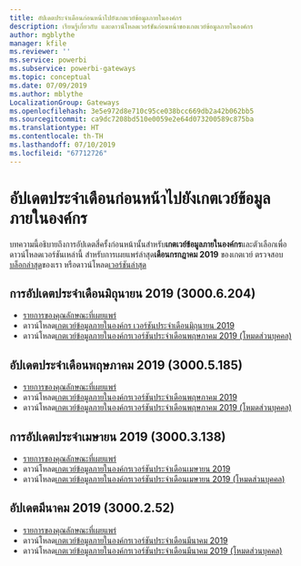 ```yaml
---
title: อัปเดตประจำเดือนก่อนหน้าไปยังเกตเวย์ข้อมูลภายในองค์กร
description: เรียนรู้เกี่ยวกับ และดาวน์โหลดเวอร์ชันก่อนหน้าของเกตเวย์ข้อมูลภายในองค์กร
author: mgblythe
manager: kfile
ms.reviewer: ''
ms.service: powerbi
ms.subservice: powerbi-gateways
ms.topic: conceptual
ms.date: 07/09/2019
ms.author: mblythe
LocalizationGroup: Gateways
ms.openlocfilehash: 3e5e972d8e710c95ce038bcc669db2a42b062bb5
ms.sourcegitcommit: ca9dc7208bd510e0059e2e64d073200589c875ba
ms.translationtype: HT
ms.contentlocale: th-TH
ms.lasthandoff: 07/10/2019
ms.locfileid: "67712726"
---
```

# <a name="previous-monthly-updates-to-the-on-premises-data-gateway"></a>อัปเดตประจำเดือนก่อนหน้าไปยังเกตเวย์ข้อมูลภายในองค์กร

บทความนี้อธิบายถึงการอัปเดตสี่ครั้งก่อนหน้านั้นสำหรับ**เกตเวย์ข้อมูลภายในองค์กร**และตัวเลือกเพื่อดาวน์โหลดเวอร์ชันเหล่านี้  สำหรับการเผยแพร่ล่าสุด**เดือนกรกฎาคม 2019** ของเกตเวย์ ตรวจสอบ[บล็อกล่าสุด](https://powerbi.microsoft.com/blog/on-premises-data-gateway-july-2019-update-is-now-available/)ของเรา หรือดาวน์โหลด[เวอร์ชันล่าสุด](https://go.microsoft.com/fwlink/?LinkId=820925&clcid=0x409)

## <a name="june-2019-update-30006204"></a>การอัปเดตประจำเดือนมิถุนายน 2019 (3000.6.204)

- [รายการของคุณลักษณะที่เผยแพร่](https://powerbi.microsoft.com/blog/on-premises-data-gateway-june-2019-update-is-now-available/)
- ดาวน์โหลด[เกตเวย์ข้อมูลภายในองค์กร เวอร์ชันประจำเดือนมิถุนายน 2019](http://download.microsoft.com/download/D/A/1/DA1FDDB8-6DA8-4F50-B4D0-18019591E182/GatewayInstall-19-06.exe)
- ดาวน์โหลด[เกตเวย์ข้อมูลภายในองค์กรเวอร์ชันประจำเดือนพฤษภาคม 2019 (โหมดส่วนบุคคล)](http://download.microsoft.com/download/6/0/2/602A459E-E1A3-4FB9-B07F-FC2B60881900/On-premises%20data%20gateway%20(personal%20mode)-19-06.exe)

## <a name="may-2019-update-30005185"></a>อัปเดตประจำเดือนพฤษภาคม 2019 (3000.5.185)

- [รายการของคุณลักษณะที่เผยแพร่](https://powerbi.microsoft.com/blog/on-premises-data-gateway-may-2019-update-is-now-available)
- ดาวน์โหลด[เกตเวย์ข้อมูลภายในองค์กรเวอร์ชันประจำเดือนพฤษภาคม 2019](http://download.microsoft.com/download/D/A/1/DA1FDDB8-6DA8-4F50-B4D0-18019591E182/GatewayInstall-19-05.exe)
- ดาวน์โหลด[เกตเวย์ข้อมูลภายในองค์กรเวอร์ชันประจำเดือนพฤษภาคม 2019 (โหมดส่วนบุคคล)](http://download.microsoft.com/download/6/0/2/602A459E-E1A3-4FB9-B07F-FC2B60881900/On-premises%20data%20gateway%20(personal%20mode)-19-05.exe)

## <a name="april-2019-update-30003138"></a>การอัปเดตประจำเมษายน 2019 (3000.3.138)

- [รายการของคุณลักษณะที่เผยแพร่](https://powerbi.microsoft.com/blog/on-premises-data-gateway-april-2019-update-is-now-available)
- ดาวน์โหลด[เกตเวย์ข้อมูลภายในองค์กรเวอร์ชันประจำเดือนเมษายน 2019](http://download.microsoft.com/download/D/A/1/DA1FDDB8-6DA8-4F50-B4D0-18019591E182/GatewayInstall-19-04.exe)
- ดาวน์โหลด[เกตเวย์ข้อมูลภายในองค์กรเวอร์ชันประจำเดือนเมษายน 2019 (โหมดส่วนบุคคล)](http://download.microsoft.com/download/6/0/2/602A459E-E1A3-4FB9-B07F-FC2B60881900/On-premises%20data%20gateway%20(personal%20mode)-19-04.exe)

## <a name="march-2019-update-3000252"></a>อัปเดตมีนาคม 2019 (3000.2.52)

- [รายการของคุณลักษณะที่เผยแพร่](https://powerbi.microsoft.com/blog/on-premises-data-gateway-march-2019-update-is-now-available)
- ดาวน์โหลด[เกตเวย์ข้อมูลภายในองค์กรเวอร์ชันประจำเดือนมีนาคม 2019](http://download.microsoft.com/download/D/A/1/DA1FDDB8-6DA8-4F50-B4D0-18019591E182/GatewayInstall-19-03.exe)
- ดาวน์โหลด[เกตเวย์ข้อมูลภายในองค์กรเวอร์ชันประจำเดือนมีนาคม 2019 (โหมดส่วนบุคคล)](http://download.microsoft.com/download/6/0/2/602A459E-E1A3-4FB9-B07F-FC2B60881900/On-premises%20data%20gateway%20(personal%20mode)-19-03.exe)
